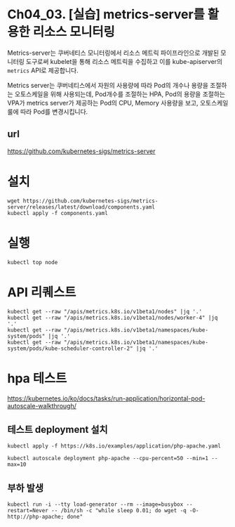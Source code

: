 # Ch04_03. [실습] metrics-server를 활용한 리소스 모니터링

Metrics-server는 쿠버네티스 모니터링에서 리소스 메트릭 파이프라인으로 개발된 모니터링 도구로써
kubelet을 통해 리소스 메트릭을 수집하고 이를 kube-apiserver의 `metrics` API로 제공합니다.

Metrics server는 쿠버네티스에서 자원의 사용량에 따라 Pod의 개수나 용량을 조절하는 오토스케일을 위해
사용되는데, Pod개수를 조절하는 HPA, Pod의 용량을 조절하는 VPA가 metrics server가 제공하는 Pod의
CPU, Memory 사용량을 보고, 오토스케일 룰에 따라 Pod를 변경시킵니다.

## url

https://github.com/kubernetes-sigs/metrics-server

# 설치

```
wget https://github.com/kubernetes-sigs/metrics-server/releases/latest/download/components.yaml
kubectl apply -f components.yaml
```

# 실행
```
kubectl top node
```

# API 리퀘스트

```
kubectl get --raw "/apis/metrics.k8s.io/v1beta1/nodes" |jq '.'
kubectl get --raw "/apis/metrics.k8s.io/v1beta1/nodes/worker-4" |jq '.'
kubectl get --raw "/apis/metrics.k8s.io/v1beta1/namespaces/kube-system/pods" |jq '.'
kubectl get --raw "/apis/metrics.k8s.io/v1beta1/namespaces/kube-system/pods/kube-scheduler-controller-2" |jq '.'
```

# hpa 테스트

https://kubernetes.io/ko/docs/tasks/run-application/horizontal-pod-autoscale-walkthrough/

## 테스트 deployment 설치 

```
kubectl apply -f https://k8s.io/examples/application/php-apache.yaml

kubectl autoscale deployment php-apache --cpu-percent=50 --min=1 --max=10
```

## 부하 발생

```
kubectl run -i --tty load-generator --rm --image=busybox --restart=Never -- /bin/sh -c "while sleep 0.01; do wget -q -O- http://php-apache; done"
```

